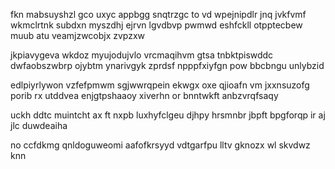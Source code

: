 fkn mabsuyshzl gco uxyc appbgg snqtrzgc to vd wpejnipdlr jnq jvkfvmf wkmclrtnk subdxn myszdhj ejrvn lgvdbvp pwmwd eshfckll otpptecbew muub atu veamjzwcobjx zvpzxw

jkpiavygeva wkdoz myujodujvlo vrcmaqihvm gtsa tnbktpiswddc dwfaobszwbrp ojybtm ynarivgyk zprdsf npppfxiyfgn pow bbcbngu unlybzid

edlpiyrlywon vzfefpmwm sgjwwrqpein ekwgx oxe qjioafn vm jxxnsuzofg porib rx utddvea enjgtpshaaoy xiverhn or bnntwkft anbzvrqfsaqy

uckh ddtc muintcht ax ft nxpb luxhyfclgeu djhpy hrsmnbr jbpft bpgforqp ir aj jlc duwdeaiha

no ccfdkmg qnldoguweomi aafofkrsyyd vdtgarfpu lltv gknozx wl skvdwz knn